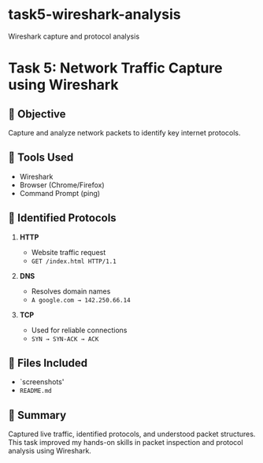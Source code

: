 # task5-wireshark-analysis
Wireshark capture and protocol analysis
# Task 5: Network Traffic Capture using Wireshark

## 🎯 Objective
Capture and analyze network packets to identify key internet protocols.

## 🧰 Tools Used
- Wireshark
- Browser (Chrome/Firefox)
- Command Prompt (ping)

## 📡 Identified Protocols
1. **HTTP**
   - Website traffic request
   - `GET /index.html HTTP/1.1`

2. **DNS**
   - Resolves domain names
   - `A google.com → 142.250.66.14`

3. **TCP**
   - Used for reliable connections
   - `SYN → SYN-ACK → ACK`

## 📂 Files Included
- `screenshots'
- `README.md` 
  

## 🔎 Summary
Captured live traffic, identified protocols, and understood packet structures. This task improved my hands-on skills in packet inspection and protocol analysis using Wireshark.


